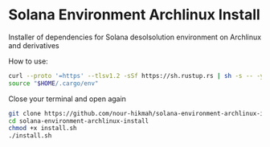 # Solana Environment Archlinux Install
 Installer of dependencies for Solana desolsolution environment on Archlinux and derivatives 

How to use:
```sh
curl --proto '=https' --tlsv1.2 -sSf https://sh.rustup.rs | sh -s -- -y
source "$HOME/.cargo/env"
```
Close your terminal and open again
```sh
git clone https://github.com/nour-hikmah/solana-environment-archlinux-install
cd solana-environment-archlinux-install
chmod +x install.sh
./install.sh
```

